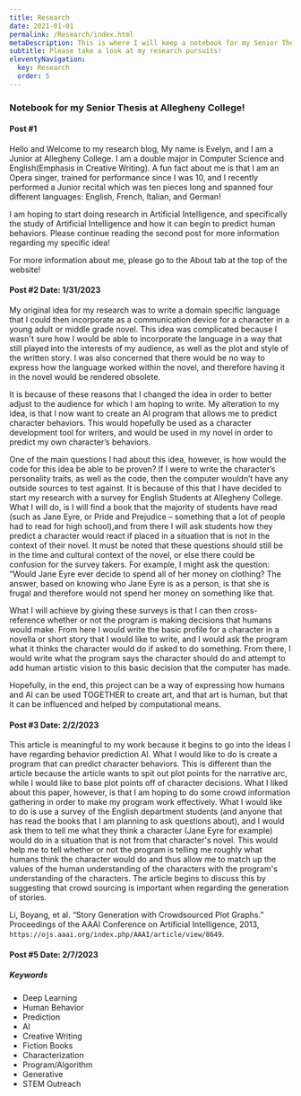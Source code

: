 ```yaml
---
title: Research
date: 2021-01-01
permalink: /Research/index.html
metaDescription: This is where I will keep a notebook for my Senior Thesis at Allegheny College!
subtitle: Please take a look at my research pursuits!
eleventyNavigation: 
  key: Research
  order: 5
---
```


### Notebook for my Senior Thesis at Allegheny College!

#### Post #1

Hello and Welcome to my research blog,
My name is Evelyn, and I am a Junior at Allegheny College. I am a double major in Computer Science and English(Emphasis in Creative Writing). A fun fact about me is that I am an Opera singer, trained for performance since I was 10, and I recently performed a Junior recital which was ten pieces long and spanned four different languages: English, French, Italian, and German!

I am hoping to start doing research in Artificial Intelligence, and specifically the study of Artificial Intelligence and how it can begin to predict human behaviors. Please continue reading the second post for more information regarding my specific idea!

For more information about me, please go to the About tab at the top of the website!

#### Post #2    Date: 1/31/2023

My original idea for my research was to write a domain specific language that I could then incorporate as a communication device for a character in a young adult or middle grade novel. This idea was complicated because I wasn't sure how I would be able to incorporate the language in a way that still played into the interests of my audience, as well as the plot and style of the written story. I was also concerned that there would be no way to express how the language worked within the novel, and therefore having it in the novel would be rendered obsolete.

It is because of these reasons that I changed the idea in order to better adjust to the audience for which I am hoping to write. My alteration to my idea, is that I now want to create an AI program that allows me to predict character behaviors. This would hopefully be used as a character development tool for writers, and would be used in my novel in order to predict my own character’s behaviors.

One of the main questions I had about this idea, however, is how would the code for this idea be able to be proven? If I were to write the character’s personality traits, as well as the code, then the computer wouldn’t have any outside sources to test against. It is because of this that I have decided to start my research with a survey for English Students at Allegheny College. What I will do, is I will find a book that the majority of students have read (such as Jane Eyre, or Pride and Prejudice – something that a lot of people had to read for high school),and from there I will ask students how they predict a character would react if placed in a situation that is not in the context of their novel. It must be noted that these questions should still be in the time and cultural context of the novel, or else there could be confusion for the survey takers. For example, I might ask the question: “Would Jane Eyre ever decide to spend all of her money on clothing? The answer, based on knowing who Jane Eyre is as a person, is that she is frugal and therefore would not spend her money on something like that.

What I will achieve by giving these surveys is that I can then cross-reference whether or not the program is making decisions that humans would make. From here I would write the basic profile for a character in a novella or short story that I would like to write, and I would ask the program what it thinks the character would do if asked to do something. From there, I would write what the program says the character should do and attempt to add human artistic vision to this basic decision that the computer has made.

Hopefully, in the end, this project can be a way of expressing how humans and AI can be used TOGETHER to create art, and that art is human, but that it can be influenced and helped by computational means.

#### Post #3   Date: 2/2/2023

This article is meaningful to my work because it begins to go into the ideas I have regarding behavior prediction AI. What I would like to do is create a program that can predict character behaviors. This is different than the article because the article wants to spit out plot points for the narrative arc, while I would like to base plot points off of character decisions. What I liked about this paper, however, is that I am hoping to do some crowd information gathering in order to make my program work effectively. What I would like to do is use a survey of the English department students (and anyone that has read the books that I am planning to ask questions about), and I would ask them to tell me what they think a character (Jane Eyre for example) would do in a situation that is not from that character's novel. This would help me to tell whether or not the program is telling me roughly what humans think the character would do and thus allow me to match up the values of the human understanding of the characters with the program's understanding of the characters. The article begins to discuss this by suggesting that crowd sourcing is important when regarding the generation of stories.

Li, Boyang, et al. “Story Generation with Crowdsourced Plot Graphs.” Proceedings of the AAAI Conference on Artificial Intelligence, 2013, `https://ojs.aaai.org/index.php/AAAI/article/view/8649`.

#### Post #5    Date: 2/7/2023

##### Keywords

- Deep Learning
- Human Behavior
- Prediction
- AI
- Creative Writing
- Fiction Books
- Characterization
- Program/Algorithm
- Generative
- STEM Outreach